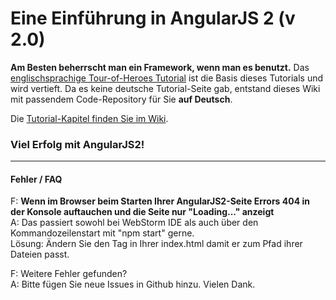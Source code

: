 # Eine Einführung in AngularJS 2  (v 2.0)

**Am Besten beherrscht man ein Framework, wenn man es benutzt.**
Das [englischsprachige Tour-of-Heroes Tutorial](https://angular.io/docs/ts/latest/tutorial/)
ist die Basis dieses Tutorials und wird vertieft.
Da es keine deutsche Tutorial-Seite gab, entstand dieses Wiki mit passendem Code-Repository für Sie **auf Deutsch**.

Die [Tutorial-Kapitel finden Sie im Wiki](https://cgmgit.beuth-hochschule.de/ng2-wf/ng2-tutorial-de/wikis/home).

### Viel Erfolg mit AngularJS2!

---

#### Fehler / FAQ

F: **Wenn im Browser beim Starten Ihrer AngularJS2-Seite Errors 404 in der Konsole auftauchen und die Seite nur "Loading..." anzeigt**  
A: Das passiert sowohl bei WebStorm IDE als auch über den Kommandozeilenstart mit "npm start" gerne.  
   Lösung: Ändern Sie den <base> Tag in Ihrer index.html damit er zum Pfad ihrer Dateien passt.

F: Weitere Fehler gefunden?  
A: Bitte fügen Sie neue Issues in Github hinzu. Vielen Dank.


